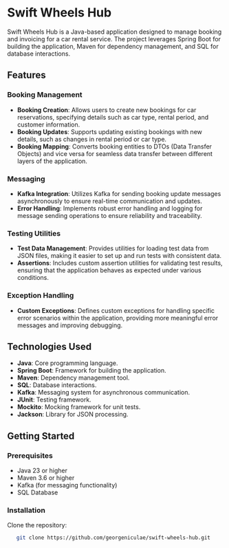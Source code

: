 # Swift Wheels Hub

Swift Wheels Hub is a Java-based application designed to manage booking and invoicing for a car rental service. The project leverages Spring Boot for building the application, Maven for dependency management, and SQL for database interactions.

## Features

### Booking Management
- **Booking Creation**: Allows users to create new bookings for car reservations, specifying details such as car type, rental period, and customer information.
- **Booking Updates**: Supports updating existing bookings with new details, such as changes in rental period or car type.
- **Booking Mapping**: Converts booking entities to DTOs (Data Transfer Objects) and vice versa for seamless data transfer between different layers of the application.

### Messaging
- **Kafka Integration**: Utilizes Kafka for sending booking update messages asynchronously to ensure real-time communication and updates.
- **Error Handling**: Implements robust error handling and logging for message sending operations to ensure reliability and traceability.

### Testing Utilities
- **Test Data Management**: Provides utilities for loading test data from JSON files, making it easier to set up and run tests with consistent data.
- **Assertions**: Includes custom assertion utilities for validating test results, ensuring that the application behaves as expected under various conditions.

### Exception Handling
- **Custom Exceptions**: Defines custom exceptions for handling specific error scenarios within the application, providing more meaningful error messages and improving debugging.

## Technologies Used
- **Java**: Core programming language.
- **Spring Boot**: Framework for building the application.
- **Maven**: Dependency management tool.
- **SQL**: Database interactions.
- **Kafka**: Messaging system for asynchronous communication.
- **JUnit**: Testing framework.
- **Mockito**: Mocking framework for unit tests.
- **Jackson**: Library for JSON processing.

## Getting Started

### Prerequisites
- Java 23 or higher
- Maven 3.6 or higher
- Kafka (for messaging functionality)
- SQL Database

### Installation
   Clone the repository:
```sh
   git clone https://github.com/georgeniculae/swift-wheels-hub.git
